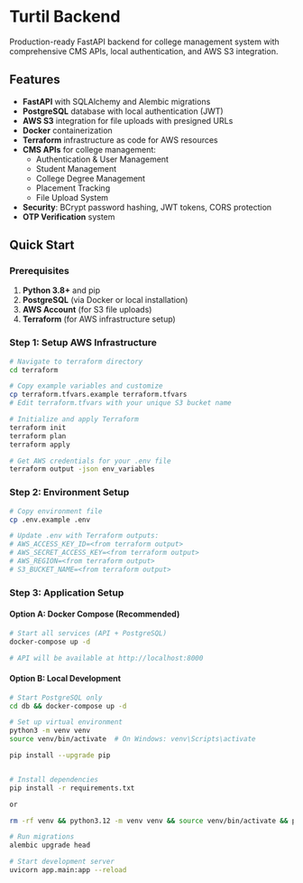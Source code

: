# Turtil Backend

Production-ready FastAPI backend for college management system with comprehensive CMS APIs, local authentication, and AWS S3 integration.

## Features

- **FastAPI** with SQLAlchemy and Alembic migrations
- **PostgreSQL** database with local authentication (JWT)
- **AWS S3** integration for file uploads with presigned URLs
- **Docker** containerization
- **Terraform** infrastructure as code for AWS resources
- **CMS APIs** for college management:
  - Authentication & User Management
  - Student Management
  - College Degree Management
  - Placement Tracking
  - File Upload System
- **Security**: BCrypt password hashing, JWT tokens, CORS protection
- **OTP Verification** system

## Quick Start

### Prerequisites

1. **Python 3.8+** and pip
2. **PostgreSQL** (via Docker or local installation)
3. **AWS Account** (for S3 file uploads)
4. **Terraform** (for AWS infrastructure setup)

### Step 1: Setup AWS Infrastructure

```bash
# Navigate to terraform directory
cd terraform

# Copy example variables and customize
cp terraform.tfvars.example terraform.tfvars
# Edit terraform.tfvars with your unique S3 bucket name

# Initialize and apply Terraform
terraform init
terraform plan
terraform apply

# Get AWS credentials for your .env file
terraform output -json env_variables
```

### Step 2: Environment Setup

```bash
# Copy environment file
cp .env.example .env

# Update .env with Terraform outputs:
# AWS_ACCESS_KEY_ID=<from terraform output>
# AWS_SECRET_ACCESS_KEY=<from terraform output>
# AWS_REGION=<from terraform output>
# S3_BUCKET_NAME=<from terraform output>
```

### Step 3: Application Setup

#### Option A: Docker Compose (Recommended)

```bash
# Start all services (API + PostgreSQL)
docker-compose up -d

# API will be available at http://localhost:8000
```

#### Option B: Local Development

```bash
# Start PostgreSQL only
cd db && docker-compose up -d

# Set up virtual environment
python3 -m venv venv
source venv/bin/activate  # On Windows: venv\Scripts\activate

pip install --upgrade pip


# Install dependencies
pip install -r requirements.txt

or

rm -rf venv && python3.12 -m venv venv && source venv/bin/activate && pip install -r requirements.txt)

# Run migrations
alembic upgrade head

# Start development server
uvicorn app.main:app --reload
```
